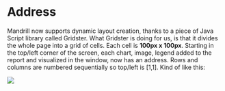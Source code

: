 # Address

Mandrill now supports dynamic layout creation, thanks to a piece of Java Script library called Gridster. What Gridster is doing for us, is that it divides the whole page into a grid of cells. Each cell is <b>100px x 100px</b>. Starting in the top/left corner of the screen, each chart, image, legend added to the report and visualized in the window, now has an address. Rows and columns are numbered sequentially so top/left is [1,1]. Kind of like this: 

![](miscNodes/address/address_01.PNG)
